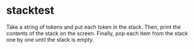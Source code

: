 # stacktest
Take a string of tokens and put each token in the stack.  Then, print the contents of the stack on the screen.  Finally, pop each item from the stack one by one until the stack is empty.
